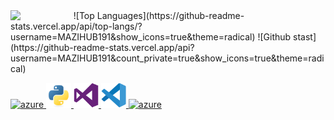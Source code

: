 <img align='left' src='https://www.google.com/imgres?imgurl=https%3A%2F%2Fbesthqwallpapers.com%2FUploads%2F17-2-2018%2F41098%2Fthumb2-zero-two-manga-anime-characters-pink-hair-darling-in-the-franxx.jpg&imgrefurl=https%3A%2F%2Fbesthqwallpapers.com%2Fanime%2Fzero-two-manga-anime-characters-pink-hair-darling-in-the-franxx-41098&tbnid=Pob3EiGr2q4zkM&vet=12ahUKEwjglc3ijZP0AhU-5HMBHR2EABwQMygUegUIARDNAQ..i&docid=k0rLFu_uFMiieM&w=710&h=444&q=anime&ved=2ahUKEwjglc3ijZP0AhU-5HMBHR2EABwQMygUegUIARDNAQ' width='20%'>
![Top Languages](https://github-readme-stats.vercel.app/api/top-langs/?username=MAZIHUB191&show_icons=true&theme=radical)
![Github stast](https://github-readme-stats.vercel.app/api?username=MAZIHUB191&count_private=true&show_icons=true&theme=radical)

<p align="left"> <a href="https://www.lua.org" target="_blank"> <img src="https://cdn.discordapp.com/attachments/876841802324402186/886364473508646912/1200px-Lua-Logo.svg.png" alt="azure" width="40" height="40"/> </a> <a href="https://www.python.org" target="_blank"> <img src="https://raw.githubusercontent.com/devicons/devicon/master/icons/python/python-original.svg" alt="azure" width="40" height="40"/> </a> 
<a href="https://code.visualstudio.com" target="_blank"> <img src="https://raw.githubusercontent.com/devicons/devicon/master/icons/visualstudio/visualstudio-plain.svg" alt="azure" width="40" height="40"/> </a> <a href="https://code.visualstudio.com" target="_blank"> <img src="https://raw.githubusercontent.com/devicons/devicon/master/icons/vscode/vscode-original.svg" alt="azure" width="40" height="40"/> </a> <a href="https://atom.io" target="_blank"> <img src="https://cdn.jsdelivr.net/gh/devicons/devicon/icons/atom/atom-original.svg" alt="azure" width="40" height="40"/>
 </p>
